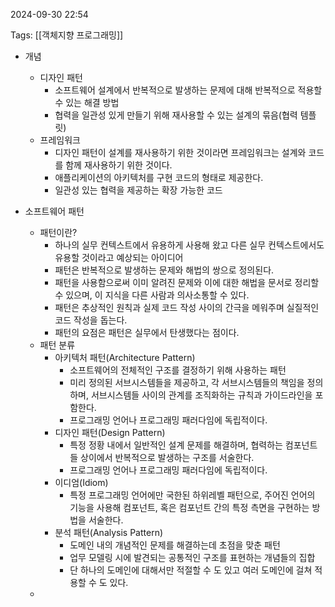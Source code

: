 
2024-09-30 22:54

Tags: [[객체지향 프로그래밍]]

- 개념
	- 디자인 패턴
		- 소프트웨어 설계에서 반복적으로 발생하는 문제에 대해 반복적으로 적용할 수 있는 해결 방법
		- 협력을 일관성 있게 만들기 위해 재사용할 수 있는 설계의 묶음(협력 템플릿)
	- 프레임워크
		- 디자인 패턴이 설계를 재사용하기 위한 것이라면 프레임워크는 설계와 코드를 함께 재사용하기 위한 것이다.
		- 애플리케이션의 아키텍처를 구현 코드의 형태로 제공한다.
		- 일관성 있는 협력을 제공하는 확장 가능한 코드

- 소프트웨어 패턴
	- 패턴이란?
		- 하나의 실무 컨텍스트에서 유용하게 사용해 왔고 다른 실무 컨텍스트에서도 유용할 것이라고 예상되는 아이디어
		- 패턴은 반복적으로 발생하는 문제와 해법의 쌍으로 정의된다.
		- 패턴을 사용함으로써 이미 알려진 문제와 이에 대한 해법을 문서로 정리할 수 있으며, 이 지식을 다른 사람과 의사소통할 수 있다.
		- 패턴은 추상적인 원칙과 실제 코드 작성 사이의 간극을 메워주며 실질적인 코드 작성을 돕는다.
		- 패턴의 요점은 패턴은 실무에서 탄생했다는 점이다.
	- 패턴 분류
		- 아키텍처 패턴(Architecture Pattern)
			- 소프트웨어의 전체적인 구조를 결정하기 위해 사용하는 패턴
			- 미리 정의된 서브시스템들을 제공하고, 각 서브시스템들의 책임을 정의하며, 서브시스템들 사이의 관계를 조직화하는 규칙과 가이드라인을 포함한다.
			- 프로그래밍 언어나 프로그래밍 패러다임에 독립적이다.
		- 디자인 패턴(Design Pattern)
			- 특정 정황 내에서 일반적인 설계 문제를 해결하며, 협력하는 컴포넌트들 상이에서 반복적으로 발생하는 구조를 서술한다.
			- 프로그래밍 언어나 프로그래밍 패러다임에 독립적이다.
		- 이디엄(Idiom)
			- 특정 프로그래밍 언어에만 국한된 하위레벨 패턴으로, 주어진 언어의 기능을 사용해 컴포넌트, 혹은 컴포넌트 간의 특정 측면을 구현하는 방법을 서술한다.
		- 분석 패턴(Analysis Pattern)
			- 도메인 내의 개념적인 문제를 해결하는데 초점을 맞춘 패턴
			- 업무 모델링 시에 발견되는 공통적인 구조를 표현하는 개념들의 집합
			- 단 하나의 도메인에 대해서만 적절할 수 도 있고 여러 도메인에 걸쳐 적용할 수 도 있다.
	- 

